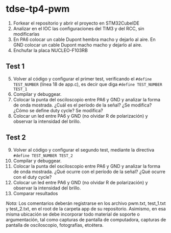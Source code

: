 # tdse-tp4-pwm

1. Forkear el repositorio y abrir el proyecto en STM32CubeIDE
2. Analizar en el IOC las configuraciones del TIM3 y del RCC, sin modificarlas
3. En PA6 colocar un cable Dupont hembra macho y dejarlo al aire. En GND colocar un cable Dupont macho macho y dejarlo al aire.
4. Enchufar la placa NUCLEO-F103RB

## Test 1
5. Volver al código y configurar el primer test, verificando el `#define TEST_NUMBER` (línea 18 de app.c), es decir que diga `#define TEST_NUMBER TEST_1`
6. Compilar y debuggear.
7. Colocar la punta del osciloscopio entre PA6 y GND y analizar la forma de onda mostrada. ¿Cuál es el período de la señal? ¿Se modifica? ¿Cómo se define duty cycle? Se modifica?
8. Colocar un led entre PA6 y GND (no olvidar R de polarización) y observar la intensidad del brillo.

## Test 2
9. Volver al código y configurar el segundo test, mediante la directiva `#define TEST_NUMBER TEST_2`
10. Compilar y debuggear.
11. Colocar la punta del osciloscopio entre PA6 y GND y analizar la forma de onda mostrada. ¿Qué ocurre con el período de la señal? ¿Qué ocurre con el duty cycle?
12. Colocar un led entre PA6 y GND (no olvidar R de polarización) y observar la intensidad del brillo.
13. Comparar resultados

*Nota:* Los comentarios deberán registrarse en los archivo pwm.txt, test_1.txt y test_2.txt, en el root de la carpeta app de su repositorio. Asimismo, en esa misma ubicación se debe incorporar todo material de soporte o argumentación, tal como capturas de pantalla de computadora, capturas de pantalla de osciloscopio, fotografías, etcétera.